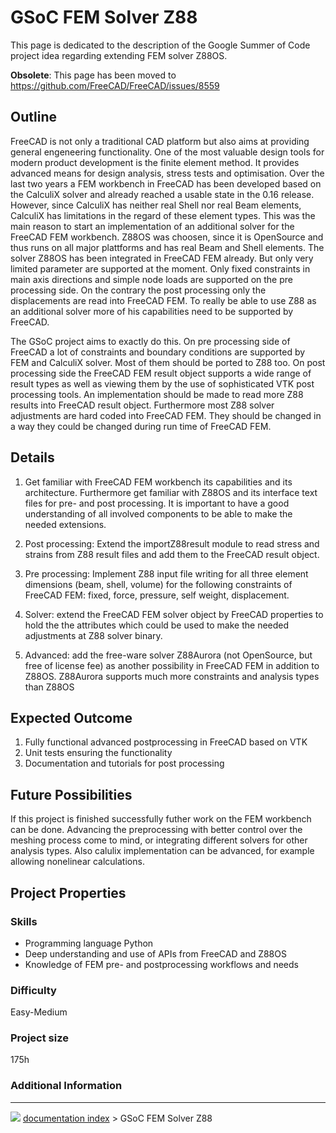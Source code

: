 # GSoC FEM Solver Z88
This page is dedicated to the description of the Google Summer of Code project idea regarding extending FEM solver Z88OS.

**Obsolete**: This page has been moved to <https://github.com/FreeCAD/FreeCAD/issues/8559>

## Outline

FreeCAD is not only a traditional CAD platform but also aims at providing general engeneering functionality. One of the most valuable design tools for modern product development is the finite element method. It provides advanced means for design analysis, stress tests and optimisation. Over the last two years a FEM workbench in FreeCAD has been developed based on the CalculiX solver and already reached a usable state in the 0.16 release. However, since CalculiX has neither real Shell nor real Beam elements, CalculiX has limitations in the regard of these element types. This was the main reason to start an implementation of an additional solver for the FreeCAD FEM workbench. Z88OS was choosen, since it is OpenSource and thus runs on all major plattforms and has real Beam and Shell elements. The solver Z88OS has been integrated in FreeCAD FEM already. But only very limited parameter are supported at the moment. Only fixed constraints in main axis directions and simple node loads are supported on the pre processing side. On the contrary the post processing only the displacements are read into FreeCAD FEM. To really be able to use Z88 as an additional solver more of his capabilities need to be supported by FreeCAD.

The GSoC project aims to exactly do this. On pre processing side of FreeCAD a lot of constraints and boundary conditions are supported by FEM and CalculiX solver. Most of them should be ported to Z88 too. On post processing side the FreeCAD FEM result object supports a wide range of result types as well as viewing them by the use of sophisticated VTK post processing tools. An implementation should be made to read more Z88 results into FreeCAD result object. Furthermore most Z88 solver adjustments are hard coded into FreeCAD FEM. They should be changed in a way they could be changed during run time of FreeCAD FEM.

## Details

1.  Get familiar with FreeCAD FEM workbench its capabilities and its architecture. Furthermore get familiar with Z88OS and its interface text files for pre- and post processing. It is important to have a good understanding of all involved components to be able to make the needed extensions.
2.  Post processing: Extend the importZ88result module to read stress and strains from Z88 result files and add them to the FreeCAD result object.
3.  Pre processing: Implement Z88 input file writing for all three element dimensions (beam, shell, volume) for the following constraints of FreeCAD FEM: fixed, force, pressure, self weight, displacement.
4.  Solver: extend the FreeCAD FEM solver object by FreeCAD properties to hold the the attributes which could be used to make the needed adjustments at Z88 solver binary.




1.  Advanced: add the free-ware solver Z88Aurora (not OpenSource, but free of license fee) as another possibility in FreeCAD FEM in addition to Z88OS. Z88Aurora supports much more constraints and analysis types than Z88OS

## Expected Outcome 

1.  Fully functional advanced postprocessing in FreeCAD based on VTK
2.  Unit tests ensuring the functionality
3.  Documentation and tutorials for post processing

## Future Possibilities 

If this project is finished successfully futher work on the FEM workbench can be done. Advancing the preprocessing with better control over the meshing process come to mind, or integrating different solvers for other analysis types. Also calulix implementation can be advanced, for example allowing nonelinear calculations.

## Project Properties 

### Skills

-   Programming language Python
-   Deep understanding and use of APIs from FreeCAD and Z88OS
-   Knowledge of FEM pre- and postprocessing workflows and needs

### Difficulty

Easy-Medium

### Project size 

175h

### Additional Information



---
![](images/Right_arrow.png) [documentation index](../README.md) > GSoC FEM Solver Z88
